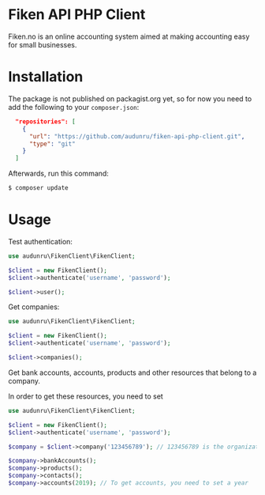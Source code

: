 # Fiken API PHP Client

Fiken.no is an online accounting system aimed at making accounting easy for small businesses.

# Installation

The package is not published on packagist.org yet, so for now you need to add the following to your `composer.json`:

```json
  "repositories": [
    {
      "url": "https://github.com/audunru/fiken-api-php-client.git",
      "type": "git"
    }
  ]
```

Afterwards, run this command:

```bash
$ composer update
```

# Usage

Test authentication:

```php
use audunru\FikenClient\FikenClient;

$client = new FikenClient();
$client->authenticate('username', 'password');

$client->user();
```

Get companies:

```php
use audunru\FikenClient\FikenClient;

$client = new FikenClient();
$client->authenticate('username', 'password');

$client->companies();
```

Get bank accounts, accounts, products and other resources that belong to a company.

In order to get these resources, you need to set

```php
use audunru\FikenClient\FikenClient;

$client = new FikenClient();
$client->authenticate('username', 'password');

$company = $client->company('123456789'); // 123456789 is the organization number

$company->bankAccounts();
$company->products();
$company->contacts();
$company->accounts(2019); // To get accounts, you need to set a year
```
